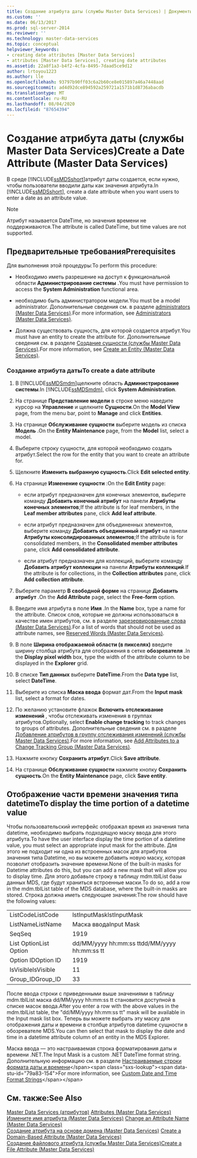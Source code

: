 ```yaml
---
title: Создание атрибута даты (службы Master Data Services) | Документы Майкрософт
ms.custom: ''
ms.date: 06/13/2017
ms.prod: sql-server-2014
ms.reviewer: ''
ms.technology: master-data-services
ms.topic: conceptual
helpviewer_keywords:
- creating date attributes [Master Data Services]
- attributes [Master Data Services], creating date attributes
ms.assetid: 22a8f1a3-b4f2-4cfa-8495-7daad5ce9d12
author: lrtoyou1223
ms.author: lle
ms.openlocfilehash: 93797b90ff03c6a2b60ce8e015897a46a7448aad
ms.sourcegitcommit: ad4d92dce894592a259721a1571b1d8736abacdb
ms.translationtype: MT
ms.contentlocale: ru-RU
ms.lasthandoff: 08/04/2020
ms.locfileid: "87654394"
---
```

# <a name="create-a-date-attribute-master-data-services"></a><span data-ttu-id="79a83-102">Создание атрибута даты (службы Master Data Services)</span><span class="sxs-lookup"><span data-stu-id="79a83-102">Create a Date Attribute (Master Data Services)</span></span>
  <span data-ttu-id="79a83-103">В среде [!INCLUDE[ssMDSshort](../includes/ssmdsshort-md.md)]атрибут даты создается, если нужно, чтобы пользователи вводили даты как значения атрибута.</span><span class="sxs-lookup"><span data-stu-id="79a83-103">In [!INCLUDE[ssMDSshort](../includes/ssmdsshort-md.md)], create a date attribute when you want users to enter a date as an attribute value.</span></span>  
  
> [!NOTE]  
>  <span data-ttu-id="79a83-104">Атрибут называется DateTime, но значения времени не поддерживаются.</span><span class="sxs-lookup"><span data-stu-id="79a83-104">The attribute is called DateTime, but time values are not supported.</span></span>  
  
## <a name="prerequisites"></a><span data-ttu-id="79a83-105">Предварительные требования</span><span class="sxs-lookup"><span data-stu-id="79a83-105">Prerequisites</span></span>  
 <span data-ttu-id="79a83-106">Для выполнения этой процедуры:</span><span class="sxs-lookup"><span data-stu-id="79a83-106">To perform this procedure:</span></span>  
  
-   <span data-ttu-id="79a83-107">Необходимо иметь разрешение на доступ к функциональной области **Администрирование системы** .</span><span class="sxs-lookup"><span data-stu-id="79a83-107">You must have permission to access the **System Administration** functional area.</span></span>  
  
-   <span data-ttu-id="79a83-108">необходимо быть администратором модели.</span><span class="sxs-lookup"><span data-stu-id="79a83-108">You must be a model administrator.</span></span> <span data-ttu-id="79a83-109">Дополнительные сведения см. в разделе [administrators &#40;Master Data Services&#41;](administrators-master-data-services.md).</span><span class="sxs-lookup"><span data-stu-id="79a83-109">For more information, see [Administrators &#40;Master Data Services&#41;](administrators-master-data-services.md).</span></span>  
  
-   <span data-ttu-id="79a83-110">Должна существовать сущность, для которой создается атрибут.</span><span class="sxs-lookup"><span data-stu-id="79a83-110">You must have an entity to create the attribute for.</span></span> <span data-ttu-id="79a83-111">Дополнительные сведения см. в разделе [Создание сущности (службы Master Data Services)](../../2014/master-data-services/create-an-entity-master-data-services.md).</span><span class="sxs-lookup"><span data-stu-id="79a83-111">For more information, see [Create an Entity &#40;Master Data Services&#41;](../../2014/master-data-services/create-an-entity-master-data-services.md).</span></span>  
  
### <a name="to-create-a-date-attribute"></a><span data-ttu-id="79a83-112">Создание атрибута даты</span><span class="sxs-lookup"><span data-stu-id="79a83-112">To create a date attribute</span></span>  
  
1.  <span data-ttu-id="79a83-113">В [!INCLUDE[ssMDSmdm](../includes/ssmdsmdm-md.md)]щелкните область **Администрирование системы**.</span><span class="sxs-lookup"><span data-stu-id="79a83-113">In [!INCLUDE[ssMDSmdm](../includes/ssmdsmdm-md.md)], click **System Administration**.</span></span>  
  
2.  <span data-ttu-id="79a83-114">На странице **Представление модели** в строке меню наведите курсор на **Управление** и щелкните **Сущности**.</span><span class="sxs-lookup"><span data-stu-id="79a83-114">On the **Model View** page, from the menu bar, point to **Manage** and click **Entities**.</span></span>  
  
3.  <span data-ttu-id="79a83-115">На странице **Обслуживание сущности** выберите модель из списка **Модель** .</span><span class="sxs-lookup"><span data-stu-id="79a83-115">On the **Entity Maintenance** page, from the **Model** list, select a model.</span></span>  
  
4.  <span data-ttu-id="79a83-116">Выберите строку сущности, для которой необходимо создать атрибут.</span><span class="sxs-lookup"><span data-stu-id="79a83-116">Select the row for the entity that you want to create an attribute for.</span></span>  
  
5.  <span data-ttu-id="79a83-117">Щелкните **Изменить выбранную сущность**.</span><span class="sxs-lookup"><span data-stu-id="79a83-117">Click **Edit selected entity**.</span></span>  
  
6.  <span data-ttu-id="79a83-118">На странице **Изменение сущности** :</span><span class="sxs-lookup"><span data-stu-id="79a83-118">On the **Edit Entity** page:</span></span>  
  
    -   <span data-ttu-id="79a83-119">если атрибут предназначен для конечных элементов, выберите команду **Добавить конечный атрибут** на панели **Атрибуты конечных элементов**;</span><span class="sxs-lookup"><span data-stu-id="79a83-119">If the attribute is for leaf members, in the **Leaf member attributes** pane, click **Add leaf attribute**.</span></span>  
  
    -   <span data-ttu-id="79a83-120">если атрибут предназначен для объединенных элементов, выберите команду **Добавить объединенный атрибут** на панели **Атрибуты консолидированных элементов**;</span><span class="sxs-lookup"><span data-stu-id="79a83-120">If the attribute is for consolidated members, in the **Consolidated member attributes** pane, click **Add consolidated attribute**.</span></span>  
  
    -   <span data-ttu-id="79a83-121">если атрибут предназначен для коллекций, выберите команду **Добавить атрибут коллекции** на панели **Атрибуты коллекций**.</span><span class="sxs-lookup"><span data-stu-id="79a83-121">If the attribute is for collections, in the **Collection attributes** pane, click **Add collection attribute**.</span></span>  
  
7.  <span data-ttu-id="79a83-122">Выберите параметр **В свободной форме** на странице **Добавить атрибут** .</span><span class="sxs-lookup"><span data-stu-id="79a83-122">On the **Add Attribute** page, select the **Free-form** option.</span></span>  
  
8.  <span data-ttu-id="79a83-123">Введите имя атрибута в поле **Имя** .</span><span class="sxs-lookup"><span data-stu-id="79a83-123">In the **Name** box, type a name for the attribute.</span></span> <span data-ttu-id="79a83-124">Список слов, которые не должны использоваться в качестве имен атрибутов, см. в разделе [зарезервированные слова &#40;Master Data Services&#41;](../../2014/master-data-services/reserved-words-master-data-services.md).</span><span class="sxs-lookup"><span data-stu-id="79a83-124">For a list of words that should not be used as attribute names, see [Reserved Words &#40;Master Data Services&#41;](../../2014/master-data-services/reserved-words-master-data-services.md).</span></span>  
  
9. <span data-ttu-id="79a83-125">В поле **Ширина отображаемой области (в пикселях)** введите ширину столбца атрибута для отображения в сетке **обозревателя** .</span><span class="sxs-lookup"><span data-stu-id="79a83-125">In the **Display pixel width** box, type the width of the attribute column to be displayed in the **Explorer** grid.</span></span>  
  
10. <span data-ttu-id="79a83-126">В списке **Тип данных** выберите **DateTime**.</span><span class="sxs-lookup"><span data-stu-id="79a83-126">From the **Data type** list, select **DateTime**.</span></span>  
  
11. <span data-ttu-id="79a83-127">Выберите из списка **Маска ввода** формат дат.</span><span class="sxs-lookup"><span data-stu-id="79a83-127">From the **Input mask** list, select a format for dates.</span></span>  
  
12. <span data-ttu-id="79a83-128">По желанию установите флажок **Включить отслеживание изменений** , чтобы отслеживать изменения в группах атрибутов.</span><span class="sxs-lookup"><span data-stu-id="79a83-128">Optionally, select **Enable change tracking** to track changes to groups of attributes.</span></span> <span data-ttu-id="79a83-129">Дополнительные сведения см. в разделе [Добавление атрибутов в группу отслеживания изменений (службы Master Data Services)](../../2014/master-data-services/add-attributes-to-a-change-tracking-group-master-data-services.md).</span><span class="sxs-lookup"><span data-stu-id="79a83-129">For more information, see [Add Attributes to a Change Tracking Group &#40;Master Data Services&#41;](../../2014/master-data-services/add-attributes-to-a-change-tracking-group-master-data-services.md).</span></span>  
  
13. <span data-ttu-id="79a83-130">Нажмите кнопку **Сохранить атрибут**.</span><span class="sxs-lookup"><span data-stu-id="79a83-130">Click **Save attribute**.</span></span>  
  
14. <span data-ttu-id="79a83-131">На странице **Обслуживание сущности** нажмите кнопку **Сохранить сущность**.</span><span class="sxs-lookup"><span data-stu-id="79a83-131">On the **Entity Maintenance** page, click **Save entity**.</span></span>  
  
## <a name="to-display-the-time-portion-of-a-datetime-value"></a><span data-ttu-id="79a83-132">Отображение части времени значения типа datetime</span><span class="sxs-lookup"><span data-stu-id="79a83-132">To display the time portion of a datetime value</span></span>  
 <span data-ttu-id="79a83-133">Чтобы пользовательский интерфейс отображал время из значения типа datetime, необходимо выбрать подходящую маску ввода для этого атрибута.</span><span class="sxs-lookup"><span data-stu-id="79a83-133">To have the user interface display the time portion of a datetime value, you must select an appropriate input mask for the attribute.</span></span> <span data-ttu-id="79a83-134">Для этого не подходит ни одна из встроенных масок для атрибутов значения типа Datetime, но вы можете добавить новую маску, которая позволит отобразить значение времени.</span><span class="sxs-lookup"><span data-stu-id="79a83-134">None of the built-in masks for Datetime attributes do this, but you can add a new mask that will allow you to display time.</span></span> <span data-ttu-id="79a83-135">Для этого добавьте строку в таблицу mdm.tblList базы данных MDS, где будут храниться встроенные маски.</span><span class="sxs-lookup"><span data-stu-id="79a83-135">To do so, add a row in the mdm.tblList table of the MDS database, where the built-in masks are stored.</span></span> <span data-ttu-id="79a83-136">Строка должна иметь следующие значения:</span><span class="sxs-lookup"><span data-stu-id="79a83-136">The row should have the following values:</span></span>  
  
|||  
|-|-|  
|<span data-ttu-id="79a83-137">ListCode</span><span class="sxs-lookup"><span data-stu-id="79a83-137">ListCode</span></span>|<span data-ttu-id="79a83-138">lstInputMask</span><span class="sxs-lookup"><span data-stu-id="79a83-138">lstInputMask</span></span>|  
|<span data-ttu-id="79a83-139">ListName</span><span class="sxs-lookup"><span data-stu-id="79a83-139">ListName</span></span>|<span data-ttu-id="79a83-140">Маска ввода</span><span class="sxs-lookup"><span data-stu-id="79a83-140">Input Mask</span></span>|  
|<span data-ttu-id="79a83-141">Seq</span><span class="sxs-lookup"><span data-stu-id="79a83-141">Seq</span></span>|<span data-ttu-id="79a83-142">19</span><span class="sxs-lookup"><span data-stu-id="79a83-142">19</span></span>|  
|<span data-ttu-id="79a83-143">List Option</span><span class="sxs-lookup"><span data-stu-id="79a83-143">List Option</span></span>|<span data-ttu-id="79a83-144">dd/MM/yyyy hh:mm:ss tt</span><span class="sxs-lookup"><span data-stu-id="79a83-144">dd/MM/yyyy hh:mm:ss tt</span></span>|  
|<span data-ttu-id="79a83-145">Option ID</span><span class="sxs-lookup"><span data-stu-id="79a83-145">Option ID</span></span>|<span data-ttu-id="79a83-146">19</span><span class="sxs-lookup"><span data-stu-id="79a83-146">19</span></span>|  
|<span data-ttu-id="79a83-147">IsVisible</span><span class="sxs-lookup"><span data-stu-id="79a83-147">IsVisible</span></span>|<span data-ttu-id="79a83-148">1</span><span class="sxs-lookup"><span data-stu-id="79a83-148">1</span></span>|  
|<span data-ttu-id="79a83-149">Group_ID</span><span class="sxs-lookup"><span data-stu-id="79a83-149">Group_ID</span></span>|<span data-ttu-id="79a83-150">3</span><span class="sxs-lookup"><span data-stu-id="79a83-150">3</span></span>|  
  
 <span data-ttu-id="79a83-151">После ввода строки с приведенными выше значениями в таблицу mdm.tblList маска dd/MM/yyyy hh:mm:ss tt становится доступной в списке масок ввода.</span><span class="sxs-lookup"><span data-stu-id="79a83-151">After you enter a row with the above values in the mdm.tblList table, the "dd/MM/yyyy hh:mm:ss tt" mask will be available in the Input mask list box.</span></span> <span data-ttu-id="79a83-152">Теперь вы можете выбрать эту маску для отображения даты и времени в столбце атрибутов datetime сущности в обозревателе MDS.</span><span class="sxs-lookup"><span data-stu-id="79a83-152">You can then select that mask to display the date and time in a datetime attribute column of an entity in the MDS Explorer.</span></span>  
  
 <span data-ttu-id="79a83-153">Маска ввода — это настраиваемая строка форматирования даты и времени .NET.</span><span class="sxs-lookup"><span data-stu-id="79a83-153">The Input Mask is a custom .NET DateTime format string.</span></span> <span data-ttu-id="79a83-154">Дополнительную информацию см. в разделе [Настраиваемые строки формата даты и времени](https://msdn.microsoft.com/library/8kb3ddd4\(v=vs.110\).aspx)</span><span class="sxs-lookup"><span data-stu-id="79a83-154">For more information, see [Custom Date and Time Format Strings](https://msdn.microsoft.com/library/8kb3ddd4\(v=vs.110\).aspx)</span></span>  
  
## <a name="see-also"></a><span data-ttu-id="79a83-155">См. также:</span><span class="sxs-lookup"><span data-stu-id="79a83-155">See Also</span></span>  
 <span data-ttu-id="79a83-156">[Master Data Services &#40;атрибутов&#41;](../../2014/master-data-services/attributes-master-data-services.md) </span><span class="sxs-lookup"><span data-stu-id="79a83-156">[Attributes &#40;Master Data Services&#41;](../../2014/master-data-services/attributes-master-data-services.md) </span></span>  
 <span data-ttu-id="79a83-157">[Измените имя атрибута &#40;Master Data Services&#41;](change-an-attribute-name-and-data-type-master-data-services.md) </span><span class="sxs-lookup"><span data-stu-id="79a83-157">[Change an Attribute Name &#40;Master Data Services&#41;](change-an-attribute-name-and-data-type-master-data-services.md) </span></span>  
 <span data-ttu-id="79a83-158">[Создание атрибута на основе домена &#40;Master Data Services&#41;](../../2014/master-data-services/create-a-domain-based-attribute-master-data-services.md) </span><span class="sxs-lookup"><span data-stu-id="79a83-158">[Create a Domain-Based Attribute &#40;Master Data Services&#41;](../../2014/master-data-services/create-a-domain-based-attribute-master-data-services.md) </span></span>  
 [<span data-ttu-id="79a83-159">Создание файлового атрибута (службы Master Data Services)</span><span class="sxs-lookup"><span data-stu-id="79a83-159">Create a File Attribute &#40;Master Data Services&#41;</span></span>](../../2014/master-data-services/create-a-file-attribute-master-data-services.md)  
  
  
